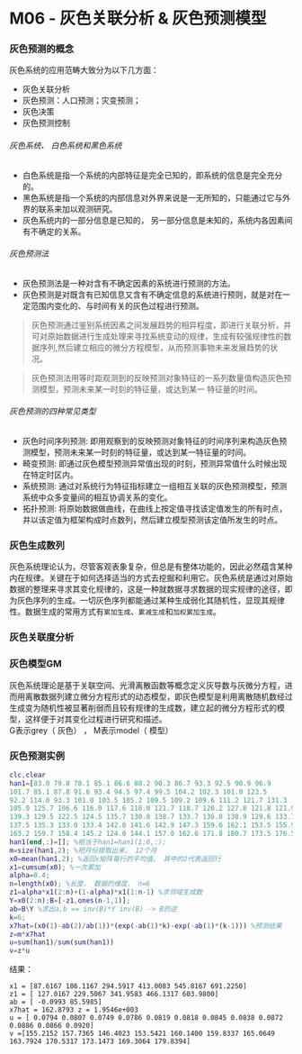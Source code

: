 # M06 - 灰色关联分析 & 灰色预测模型

### 灰色预测的概念

灰色系统的应用范畴大致分为以下几方面：
- 灰色关联分析
- 灰色预测：人口预测；灾变预测；
- 灰色决策
- 灰色预测控制

###### 灰色系统、 白色系统和黑色系统
- 白色系统是指一个系统的内部特征是完全已知的，即系统的信息是完全充分的。
- 黑色系统是指一个系统的内部信息对外界来说是一无所知的，只能通过它与外界的联系来加以观测研究。
- 灰色系统内的一部分信息是已知的， 另一部分信息是未知的，系统内各因素间有不确定的关系。

###### 灰色预测法
- 灰色预测法是一种对含有不确定因素的系统进行预测的方法。
- 灰色预测是对既含有已知信息又含有不确定信息的系统进行预则，就是对在一定范围内变化的、与时间有关的灰色过程进行预测。

> 灰色预测通过鉴别系统因素之间发展趋势的相异程度，即进行关联分析，并可对原始数据进行生成处理来寻找系统变动的规律，生成有较强规律性的数据序列,然后建立相应的微分方程模型，从而预测事物未来发展趋势的状况。

> 灰色预测法用等时距观测到的反映预测对象特征的一系列数量值构造灰色预测模型，预测未来某一时刻的特征量，或达到某一 特征量的时间。

###### 灰色预测的四种常见类型
- 灰色时间序列预测: 即用观察到的反映预测对象特征的时间序列来构造灰色预测模型，预测未来某一时刻的特征量，或达到某一特征量的时间。
- 畸变预测: 即通过灰色模型预测异常值出现的时刻，预测异常值什么时候出现在特定时区内。
- 系统预测: 通过对系统行为特征指标建立一组相互关联的灰色预测模型，预测系统中众多变量间的相互协调关系的变化。
- 拓扑预测: 将原始数据做曲线，在曲线上按定值寻找该定值发生的所有时点，并以该定值为框架构成时点数列，然后建立模型预测该定值所发生的时点。

### 灰色生成数列
灰色系统理论认为，尽管客观表象复杂，但总是有整体功能的，因此必然蕴含某种内在规律。关键在于如何选择适当的方式去挖掘和利用它。灰色系统是通过对原始数据的整理来寻求其变化规律的，这是一种就数据寻求数据的现实规律的途径，即为灰色序列的生成。一切灰色序列都能通过某种生成弱化其随机性，显现其规律性。数据生成的常用方式有`累加生成`、`累减生成`和`加权累加生成`。

### 灰色关联度分析

### 灰色模型GM

灰色系统理论是基于关联空间、光滑离散函数等概念定义灰导数与灰微分方程，进而用离散数据列建立微分方程形式的动态模型，即灰色模型是利用离散随机数经过生成变为随机性被显著削弱而且较有规律的生成数，建立起的微分方程形式的模型，这样便于对其变化过程进行研究和描述。  
G表示grey（ 灰色） ， M表示model（ 模型）

### 灰色预测实例

```matlab
clc,clear
han1=[83.0 79.8 78.1 85.1 86.6 88.2 90.3 86.7 93.3 92.5 90.9 96.9
101.7 85.1 87.8 91.6 93.4 94.5 97.4 99.5 104.2 102.3 101.0 123.5
92.2 114.0 93.3 101.0 103.5 105.2 109.5 109.2 109.6 111.2 121.7 131.3
105.0 125.7 106.6 116.0 117.6 118.0 121.7 118.7 120.2 127.8 121.8 121.9
139.3 129.5 122.5 124.5 135.7 130.8 138.7 133.7 136.8 138.9 129.6 133.7
137.5 135.3 133.0 133.4 142.8 141.6 142.9 147.3 159.6 162.1 153.5 155.9
163.2 159.7 158.4 145.2 124.0 144.1 157.0 162.6 171.8 180.7 173.5 176.5];
han1(end,:)=[]; %相当于han1=han1(1:6,:);
m=size(han1,2); %把月份提取出来， 12个月
x0=mean(han1,2); %返回x矩阵每行的平均值， 其中的2代表返回行
x1=cumsum(x0); %一次累加
alpha=0.4;
n=length(x0); %长度， 数据的维度， n=6
z1=alpha*x1(2:n)+(1-alpha)*x1(1:n-1) %求邻域生成数
Y=x0(2:n);B=[-z1,ones(n-1,1)];
ab=B\Y %求出a,b == inv(B)*Y inv(B) -> B的逆
k=6;
x7hat=(x0(1)-ab(2)/ab(1))*(exp(-ab(1)*k)-exp(-ab(1)*(k-1))) %预测结果
z=m*x7hat
u=sum(han1)/sum(sum(han1))
v=z*u
```

结果：
```
x1 = [87.6167 186.1167 294.5917 413.0083 545.8167 691.2250]
z1 = [ 127.0167 229.5067 341.9583 466.1317 603.9800]
ab = [ -0.0993 85.5985]
x7hat = 162.8793 z = 1.9546e+003
u = [ 0.0794 0.0807 0.0749 0.0786 0.0819 0.0818 0.0845 0.0838 0.0872 0.0886 0.0866 0.0920]
v =[155.2152 157.7365 146.4023 153.5421 160.1400 159.8337 165.0649 163.7924 170.5317 173.1473 169.3064 179.8394]
```